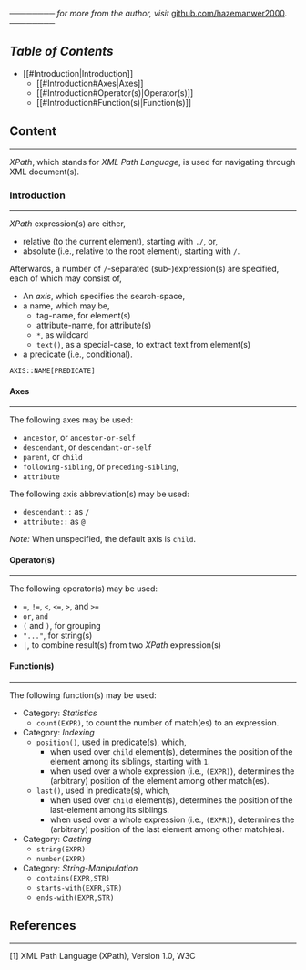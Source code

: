 ──────── *for more from the author, visit* [github.com/hazemanwer2000](https://github.com/hazemanwer2000). ────────
## *Table of Contents*
- [[#Introduction|Introduction]]
	- [[#Introduction#Axes|Axes]]
	- [[#Introduction#Operator(s)|Operator(s)]]
	- [[#Introduction#Function(s)|Function(s)]]
## Content
---
*XPath*, which stands for *XML Path Language*, is used for navigating through XML document(s).
### Introduction
---
*XPath* expression(s) are either,
* relative (to the current element), starting with `./`, or,
* absolute (i.e., relative to the root element), starting with `/`.

Afterwards, a number of `/`-separated (sub-)expression(s) are specified, each of which may consist of,
* An *axis*, which specifies the search-space,
* a name, which may be,
	* tag-name, for element(s)
	* attribute-name, for attribute(s)
	* `*`, as wildcard
	* `text()`, as a special-case, to extract text from element(s)
* a predicate (i.e., conditional).

```
AXIS::NAME[PREDICATE]
```
#### Axes
---
The following axes may be used:
* `ancestor`, or `ancestor-or-self`
* `descendant`, or `descendant-or-self`
* `parent`, or `child`
* `following-sibling`, or `preceding-sibling`,
* `attribute`

The following axis abbreviation(s) may be used:
* `descendant::` as `/`
* `attribute::` as `@`

*Note:* When unspecified, the default axis is `child`.
#### Operator(s)
---
The following operator(s) may be used:
* `=`, `!=`, `<`, `<=`, `>`, and `>=`
* `or`, `and`
* `(` and `)`, for grouping
* `"..."`, for string(s)
* `|`, to combine result(s) from two *XPath* expression(s)
#### Function(s)
---
The following function(s) may be used:
* Category: *Statistics*
	* `count(EXPR)`, to count the number of match(es) to an expression.
* Category: *Indexing*
	* `position()`, used in predicate(s), which,
		* when used over `child` element(s), determines the position of the element among its siblings, starting with `1`.
		* when used over a whole expression (i.e., `(EXPR)`), determines the (arbitrary) position of the element among other match(es).
	* `last()`, used in predicate(s), which,
		* when used over `child` element(s), determines the position of the last-element among its siblings.
		* when used over a whole expression (i.e., `(EXPR)`), determines the (arbitrary) position of the last element among other match(es).
* Category: *Casting*
	* `string(EXPR)`
	* `number(EXPR)`
* Category: *String-Manipulation*
	* `contains(EXPR,STR)`
	* `starts-with(EXPR,STR)`
	* `ends-with(EXPR,STR)`
## References
---
[1] XML Path Language (XPath), Version 1.0, W3C